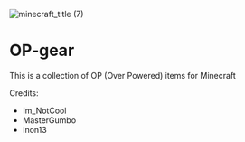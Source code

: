 ![minecraft_title (7)](https://github.com/user-attachments/assets/48b196f7-d84c-4528-bccb-97e2d3f0ec7f)

# OP-gear
This is a collection of OP (Over Powered) items for Minecraft

Credits:
- Im_NotCool
- MasterGumbo
- inon13
